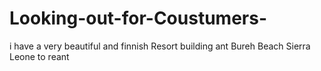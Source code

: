 # Looking-out-for-Coustumers-
i have a very beautiful and finnish Resort building ant Bureh Beach Sierra Leone to reant 
